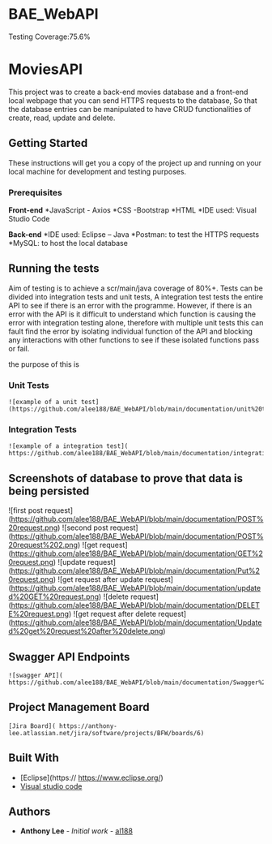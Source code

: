 # BAE_WebAPI
Testing Coverage:75.6%  
# MoviesAPI

This project was to create a back-end movies database and a front-end local webpage that you can send HTTPS requests to the database, So that the database entries can be manipulated to have CRUD functionalities of create, read, update and delete.  

## Getting Started

These instructions will get you a copy of the project up and running on your local machine for development and testing purposes.

### Prerequisites

**Front-end**
*JavaScript - Axios
*CSS -Bootstrap
*HTML
*IDE used: Visual Studio Code

**Back-end**
*IDE used: Eclipse – Java
*Postman: to test the HTTPS requests
*MySQL: to host the local database 

## Running the tests

Aim of testing is to achieve a scr/main/java coverage of 80%+. Tests can be divided into integration tests and unit tests, A integration test tests the entire API to see if there is an error with the programme. However, if there is an error with the API is it difficult to understand which function is causing the error with integration testing alone, therefore with multiple unit tests this can fault find the error by isolating individual function of the API and blocking any interactions with other functions to see if these isolated functions pass or fail.   

 the purpose of this is 
### Unit Tests 



```
![example of a unit test](https://github.com/alee188/BAE_WebAPI/blob/main/documentation/unit%20test.png)
```

### Integration Tests 


```
![example of a integration test]( https://github.com/alee188/BAE_WebAPI/blob/main/documentation/integration%20tests.png)
```
## Screenshots of database to prove that data is being persisted

![first post request] (https://github.com/alee188/BAE_WebAPI/blob/main/documentation/POST%20request.png)
![second post request] (https://github.com/alee188/BAE_WebAPI/blob/main/documentation/POST%20request%202.png)
![get request] (https://github.com/alee188/BAE_WebAPI/blob/main/documentation/GET%20request.png)
![update request] (https://github.com/alee188/BAE_WebAPI/blob/main/documentation/Put%20request.png)
![get request after update request] (https://github.com/alee188/BAE_WebAPI/blob/main/documentation/updated%20GET%20request.png)
![delete request] (https://github.com/alee188/BAE_WebAPI/blob/main/documentation/DELETE%20request.png)
![get request after delete request]
(https://github.com/alee188/BAE_WebAPI/blob/main/documentation/Updated%20get%20request%20after%20delete.png)


## Swagger API Endpoints

```
![swagger API]( https://github.com/alee188/BAE_WebAPI/blob/main/documentation/Swagger%20API.png)
```

## Project Management Board

```
[Jira Board]( https://anthony-lee.atlassian.net/jira/software/projects/BFW/boards/6)

```

## Built With

* [Eclipse](https:// https://www.eclipse.org/)
* [Visual studio code](https://code.visualstudio.com/)



## Authors

* **Anthony Lee** - *Initial work* - [al188](https://github.com//alee188)

